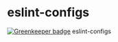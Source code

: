 # eslint-configs

[![Greenkeeper badge](https://badges.greenkeeper.io/soenkekluth/eslint-configs.svg)](https://greenkeeper.io/)
eslint-configs

